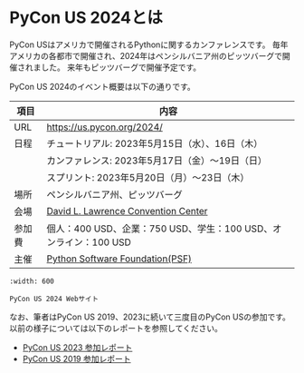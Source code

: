 # PyCon US 2024とは

PyCon USはアメリカで開催されるPythonに関するカンファレンスです。
毎年アメリカの各都市で開催され、2024年はペンシルバニア州のピッツバーグで開催されました。
来年もピッツバーグで開催予定です。

PyCon US 2024のイベント概要は以下の通りです。

|項目|内容|
|--|--|
|URL|<https://us.pycon.org/2024/>|
|日程|チュートリアル: 2023年5月15日（水）、16日（木）|
| | カンファレンス: 2023年5月17日（金）～19日（日）|
| | スプリント: 2023年5月20日（月）〜23日（木）|
|場所|ペンシルバニア州、ピッツバーグ|
|会場|[David L. Lawrence Convention Center](https://www.pittsburghcc.com/)|
|参加費|個人：400 USD、企業：750 USD、学生：100 USD、オンライン：100 USD|
|主催|[Python Software Foundation(PSF)](https://www.python.org/psf-landing/)|

```{figure} images/pyconus2024.png
:width: 600

PyCon US 2024 Webサイト
```

なお、筆者はPyCon US 2019、2023に続いて三度目のPyCon USの参加です。
以前の様子については以下のレポートを参照してください。

* [PyCon US 2023 参加レポート](https://gihyo.jp/list/group/PyCon-US-2023-%E5%8F%82%E5%8A%A0%E3%83%AC%E3%83%9D%E3%83%BC%E3%83%88#rt:/article/2023/05/pycon-us2023-001)
* [PyCon US 2019 参加レポート](https://gihyo.jp/list/group/%E4%B8%96%E7%95%8C%E6%9C%80%E5%A4%A7%E3%81%AEPython%E3%82%AB%E3%83%B3%E3%83%95%E3%82%A1%E3%83%AC%E3%83%B3%E3%82%B9-US-PyCon-2019-%E3%83%AC%E3%83%9D%E3%83%BC%E3%83%88#rt:/news/report/01/us-pycon2019/0001)
